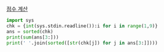 [점수 계산](boj.kr/2822)
```python
import sys
chk = {int(sys.stdin.readline()):i for i in range(1,9)}
ans = sorted(chk)
print(sum(ans[3:]))
print(' '.join(sorted([str(chk[j]) for j in ans[3:]])))
```